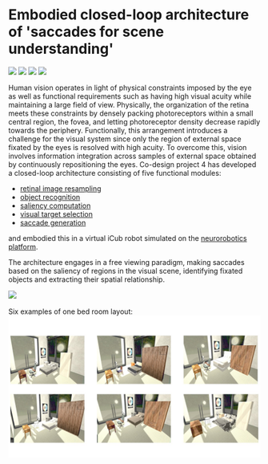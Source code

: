 # Embodied closed-loop architecture of 'saccades for scene understanding'

![](https://img.shields.io/github/license/ccnmaastricht/CDP4_NRP)
![](https://img.shields.io/github/issues/ccnmaastricht/CDP4_NRP)
![](https://img.shields.io/github/forks/ccnmaastricht/CDP4_NRP)
![](https://img.shields.io/github/stars/ccnmaastricht/CDP4_NRP)

Human vision operates in light of physical constraints imposed by the eye as well as functional requirements such as having high visual acuity while maintaining a large field of view. Physically, the organization of the retina meets these constraints by densely packing photoreceptors within a small central region, the fovea, and letting photoreceptor density decrease rapidly towards the periphery. Functionally, this arrangement introduces a challenge for the visual system since only the region of external space fixated by the eyes is resolved with high acuity. To overcome this, vision involves information integration across samples of external space obtained by continuously repositioning the eyes.
Co-design project 4 has developed a closed-loop architecture consisting of five functional modules:

- [retinal image resampling](https://github.com/ccnmaastricht/ganglion_cell_sampling)
- [object recognition](https://github.com/ccnmaastricht/Object_recognition)
- [saliency computation](https://github.com/alexanderkroner/saliency)
- [visual target selection](https://github.com/ccnmaastricht/target_selection)
- [saccade generation]( https://github.com/ReScience-Archives/Senden-Schuecker-Hahne-Diesmann-Goebel-2018)

and embodied this in a virtual iCub robot simulated on the [neurorobotics platform](https://neurorobotics.net/).

The architecture engages in a free viewing paradigm, making saccades based on the saliency of regions in the visual scene, identifying fixated objects and extracting their spatial relationship.



<img src="./.images/architecture_flowchart.png" width="800"/>



Six examples of one bed room layout:<img src="./.images/bedroom_0.jpg" width="800"/>



